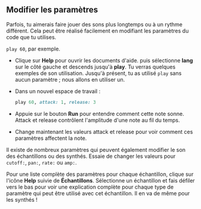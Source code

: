 ## Modifier les paramètres

Parfois, tu aimerais faire jouer des sons plus longtemps ou à un rythme différent. Cela peut être réalisé facilement en modifiant les paramètres du code que tu utilises.

`play 60`, par exemple.

- Clique sur **Help** pour ouvrir les documents d'aide. puis sélectionne **lang** sur le côté gauche et descends jusqu'à **play**. Tu verras quelques exemples de son utilisation. Jusqu'à présent, tu as utilisé `play` sans aucun paramètre ; nous allons en utiliser un.
- Dans un nouvel espace de travail :
    
    ```ruby
    play 60, attack: 1, release: 3
    ```

- Appuie sur le bouton **Run** pour entendre comment cette note sonne. Attack et release contrôlent l'amplitude d'une note au fil du temps.

- Change maintenant les valeurs attack et release pour voir comment ces paramètres affectent la note.

Il existe de nombreux paramètres qui peuvent également modifier le son des échantillons ou des synthés. Essaie de changer les valeurs pour `cutoff:`, `pan:`, `rate:` ou `amp:`.

Pour une liste complète des paramètres pour chaque échantillon, clique sur l'icône **Help** suivie de **Échantillons**. Sélectionne un échantillon et fais défiler vers le bas pour voir une explication complète pour chaque type de paramètre qui peut être utilisé avec cet échantillon. Il en va de même pour les synthés !